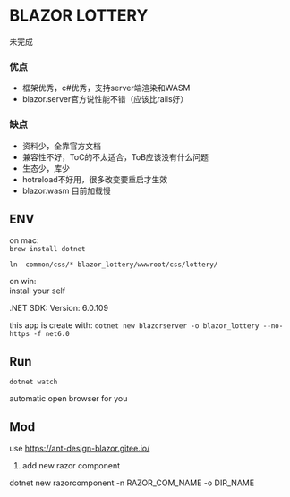 # BLAZOR LOTTERY

未完成  

### 优点
* 框架优秀，c#优秀，支持server端渲染和WASM
* blazor.server官方说性能不错（应该比rails好）

### 缺点

* 资料少，全靠官方文档
* 兼容性不好，ToC的不太适合，ToB应该没有什么问题
* 生态少，库少
* hotreload不好用，很多改变要重启才生效
* blazor.wasm 目前加载慢
  
## ENV

on mac:  
`brew install dotnet`

`ln  common/css/* blazor_lottery/wwwroot/css/lottery/`

on win:  
install your self

.NET SDK:
 Version:   6.0.109

this app is create with:
`dotnet new blazorserver -o blazor_lottery --no-https -f net6.0`

## Run

`dotnet watch`

automatic open browser for you

## Mod

use <https://ant-design-blazor.gitee.io/>

1. add new razor component  

dotnet new razorcomponent -n RAZOR_COM_NAME -o DIR_NAME
